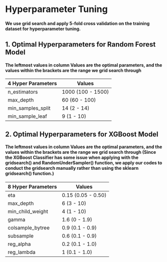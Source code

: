 # Hyperparameter Tuning
#### We use grid search and apply 5-fold cross validation on the training dataset for hyperparameter tuning. 

## 1. Optimal Hyperparameters for Random Forest Model
#### The leftmost values in column Values are the optimal parameters, and the values within the brackets are the range we grid search through
| 4 Hyper Parameters  | Values             |
|---------------------|--------------------|
| n_estimators        | 1000 (100 - 1500)  |
| max_depth           | 60 (60 - 100)      |
| min_samples_split   | 14 (2 - 14)        |
| min_sample_leaf     | 9 (1 - 10)         |


## 2. Optimal Hyperparameters for XGBoost Model
#### The leftmost values in column Values are the optimal parameters, and the values within the brackets are the range we grid search through (Since the XGBoost Classifier has some issue when applying with the gridsearch() and RandomUnderSampler() function, we apply our codes to conduct the gridsearch manually rather than using the sklearn gridsearch() function.)

| 8 Hyper Parameters  | Values             |
|---------------------|--------------------|
| eta                 | 0.15 (0.05 - 0.50) |
| max_depth           | 6 (3 - 10)         |
| min_child_weight    | 4 (1 - 10)         |
| gamma               | 1.6 (0 - 1.9)      |
| colsample_bytree    | 0.9 (0.1 - 0.9)    |
| subsample           | 0.6 (0.1 - 0.9)    |
| reg_alpha           | 0.2 (0.1 - 1.0)    |
| reg_lambda          | 1 (0.1 - 1.0)      |
